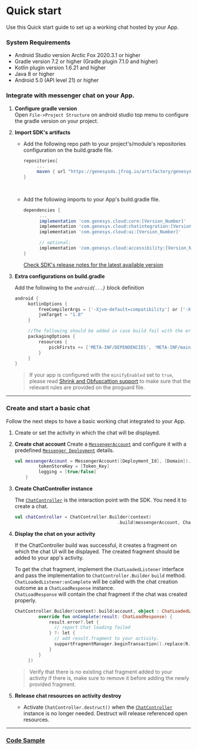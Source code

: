 
# Quick start

Use this Quick start guide to set up a working chat hosted by your App.   

### System Requirements  

* Android Studio version Arctic Fox 2020.3.1 or higher
* Gradle version 7.2 or higher (Gradle plugin 7.1.0 and higher)
* Kotlin plugin version 1.6.21 and higher
* Java 8 or higher
* Android 5.0 (API level 21) or higher 


### Integrate with messenger chat on your App.

1. **Configure gradle version**  
   Open `File->Project Structure` on android studio top menu to configure the gradle version on your project.
   
2. **Import SDK's artifacts**
    
   - Add the following repo path to your project's/module's repositories configuration on the build.gradle file.
     ```gradle
     repositories{
          ...
          maven { url "https://genesysdx.jfrog.io/artifactory/genesysdx-android.dev/" }
     }
        
      
   - Add the following imports to your App's build.gradle file.

     ```gradle
     dependencies {
           ...
           implementation 'com.genesys.cloud:core:[Version_Number]'
           implementation 'com.genesys.cloud:chatintegration:[Version_Number]'
           implementation 'com.genesys.cloud:ui:[Version_Number]'

           // optional:
           implementation 'com.genesys.cloud:accessibility:[Version_Number]'
     }
     ```

     [Check SDK's release notes for the latest available version](./release-notes#dependencies) 

    
3. **Extra configurations on build.gradle**
   
   Add the following to the _`android{...}`_ block definition

   ```gradle
   android {
        kotlinOptions {
            freeCompilerArgs = ['-Xjvm-default=compatibility'] or ['-Xjvm-default=all']
            jvmTarget = "1.8"
        }

        //The following should be added in case build fail with the error: "More than one file was found with OS independent path..."
        packagingOptions {
            resources {
                pickFirsts += ['META-INF/DEPENDENCIES', 'META-INF/main_debug.kotlin_module', 'META-INF/main_release.kotlin_module', 'META-INF/main_sdktesting.kotlin_module', 'META-INF/ui_debug.kotlin_module', 'META-INF/ui_release.kotlin_module']
            }
        }
   }
   ```

   > If your app is configured with the `minifyEnabled` set to `true`, please read [Shrink and Obfuscattion support](./shrink-and-obfuscate.md') to make sure that the relevant rules are provided on the proguard file.
    
---

### Create and start a basic chat  

Follow the next steps to have a basic working chat integrated to your App.

1. Create or set the activity in which the chat will be displayed.

2. **Create chat account**
   Create a [`MessengerAccount`](./messenger-chat#messengeraccount) and configure it with a predefined [`Messenger Deployment`](https://help.mypurecloud.com/articles/deploy-messenger/) details.
     
   ```kotlin
   val messengerAccount = MessengerAccount([Deployment_Id], [Domain]).apply {
            tokenStoreKey = [Token_Key]
            logging = [true/false]
       }
   ```  
     
3. **Create ChatController instance**
    
   The [`ChatController`](./chatcontroller.md) is the interaction point with the SDK. You need it to create a chat.

   ```kotlin
   val chatController = ChatController.Builder(context)
                                          .build(messengerAccount, ChatLoadedListener)
   ```

4. **Display the chat on your activity**

   If the ChatController build was successful, it creates a fragment on which the chat UI will be displayed. The created fragment should be added to your app's activity.

   To get the chat fragment, implement the `ChatLoadedListener` interface and pass the implementation to `ChatController.Builder` `build` method.   
   `ChatLoadedListener:onComplete` will be called with the chat creation outcome as a `ChatLoadResponse` instance.    
   `ChatLoadResponse` will contain the chat fragment if the chat was created properly.   
    
   ```kotlin
   ChatController.Builder(context).build(account, object : ChatLoadedListener {
            override fun onComplete(result: ChatLoadResponse) {
                result.error?.let {
                  // report Chat loading failed
                } ?: let {
                  // add result.fragment to your activity.
                  supportFragmentManager.beginTransaction().replace(R.id.chat_container, result.fragment, tag).commit()
                }
            }
        })
   ```

   > Verify that there is no existing chat fragment added to your activity if there is, make sure to remove it before adding the newly provided fragment.

5. **Release chat resources on activity destroy** 
   - Activate `ChatController.destruct()` when the [`ChatController`](./chatcontroller.md) instance is no longer needed. Destruct will release referenced open resources.

---

### [Code Sample](https://github.com/genesys/)

